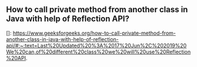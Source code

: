 ## How to call private method from another class in Java with help of Reflection API?

[]: https://www.geeksforgeeks.org/how-to-call-private-method-from-another-class-in-java-with-help-of-reflection-api/#:~:text=Last%20Updated%20%3A%2017%20Jun%2C%202019%20We%20can,of%20different%20class%20we%20will%20use%20Reflection%20API.

